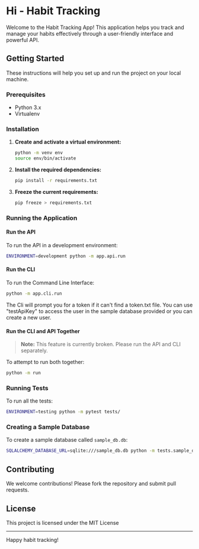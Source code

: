 # Hi - Habit Tracking

Welcome to the Habit Tracking App! This application helps you track and manage your habits effectively through a user-friendly interface and powerful API.

## Getting Started

These instructions will help you set up and run the project on your local machine.

### Prerequisites

- Python 3.x
- Virtualenv

### Installation

1. **Create and activate a virtual environment:**
    ```bash
    python -m venv env
    source env/bin/activate
    ```

2. **Install the required dependencies:**
    ```bash
    pip install -r requirements.txt
    ```

3. **Freeze the current requirements:**
    ```bash
    pip freeze > requirements.txt
    ```

### Running the Application

#### Run the API
To run the API in a development environment:
```bash
ENVIRONMENT=development python -m app.api.run
```

#### Run the CLI
To run the Command Line Interface:
```bash
python -m app.cli.run
```
The Cli will prompt you for a token if it can't find a token.txt file. You can use "testApiKey" to access the user in the sample database provided or you can create a new user. 

#### Run the CLI and API Together
> **Note:** This feature is currently broken. Please run the API and CLI separately.

To attempt to run both together:
```bash
python -m run
```

### Running Tests

To run all the tests:
```bash
ENVIRONMENT=testing python -m pytest tests/
```

### Creating a Sample Database

To create a sample database called `sample_db.db`:
```bash
SQLALCHEMY_DATABASE_URL=sqlite:///sample_db.db python -m tests.sample_data.create_sample_db
```

## Contributing

We welcome contributions! Please fork the repository and submit pull requests.

## License

This project is licensed under the MIT License

---

Happy habit tracking!



